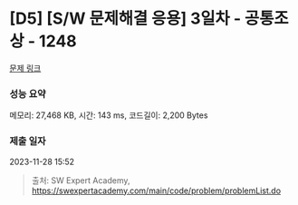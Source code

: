 # [D5] [S/W 문제해결 응용] 3일차 - 공통조상 - 1248 

[문제 링크](https://swexpertacademy.com/main/code/problem/problemDetail.do?contestProbId=AV15PTkqAPYCFAYD) 

### 성능 요약

메모리: 27,468 KB, 시간: 143 ms, 코드길이: 2,200 Bytes

### 제출 일자

2023-11-28 15:52



> 출처: SW Expert Academy, https://swexpertacademy.com/main/code/problem/problemList.do